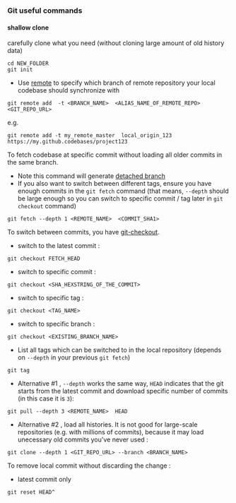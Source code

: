 ### Git useful commands 


#### shallow clone

carefully clone what you need (without cloning large amount of old history data)
```
cd NEW_FOLDER
git init
```

* Use [remote](https://git-scm.com/docs/git-remote) to specify which branch of remote repository your local codebase should synchronize with
```
git remote add  -t <BRANCH_NAME>  <ALIAS_NAME_OF_REMOTE_REPO>  <GIT_REPO_URL>
```
e.g.
```
git remote add -t my_remote_master  local_origin_123   https://my.github.codebases/project123
```

To fetch codebase at specific commit without loading all older commits in the same branch.
* Note this command will generate [detached branch](https://stackoverflow.com/questions/10228760/how-do-i-fix-a-git-detached-head)
* If you also want to switch between different tags, ensure you have enough commits in the `git fetch` command (that means, `--depth` should be large enough so you can switch to specific commit / tag later in `git checkout` command)
```
git fetch --depth 1 <REMOTE_NAME>  <COMMIT_SHA1> 
```

To switch between commits, you have [git-checkout](https://git-scm.com/docs/git-checkout).

- switch to the latest commit :
```
git checkout FETCH_HEAD
```
- switch to specific commit :
```
git checkout <SHA_HEXSTRING_OF_THE_COMMIT>
```
- switch to specific tag :
```
git checkout <TAG_NAME>
```
- switch to specific branch :
```
git checkout <EXISTING_BRANCH_NAME>
```

* List all tags which can be switched to in the local repository (depends on `--depth` in your previous `git fetch`)
```
git tag
```


* Alternative #1 , `--depth` works the same way, `HEAD` indicates that the git starts from the latest commit and download specific number of commits (in this case it is `3`):
```
git pull --depth 3 <REMOTE_NAME>  HEAD
```

* Alternative #2 , load all histories. It is not good for large-scale repositories (e.g. with millions of commits), because it may load unecessary old commits you've never used :
```
git clone --depth 1 <GIT_REPO_URL> --branch <BRANCH_NAME> 
```

To remove local commit without discarding the change :
* latest commit only
```
git reset HEAD^
```


